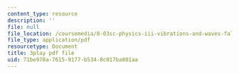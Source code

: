 ```yaml
---
content_type: resource
description: ''
file: null
file_location: /coursemedia/8-03sc-physics-iii-vibrations-and-waves-fall-2016/71be978a76159177b5348c017ba801aa_jwh7LqjT4w0.pdf
file_type: application/pdf
resourcetype: Document
title: 3play pdf file
uid: 71be978a-7615-9177-b534-8c017ba801aa
---
```

